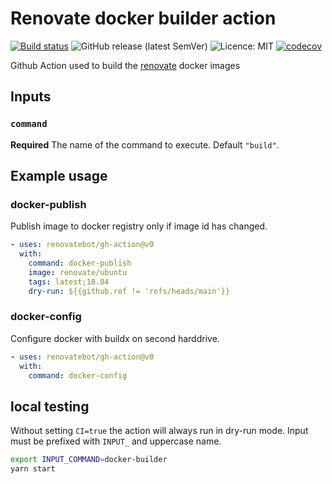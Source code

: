 # Renovate docker builder action

[![Build status](https://github.com/renovatebot/internal-tools/workflows/build/badge.svg)](https://github.com/renovatebot/internal-tools/actions?query=workflow%3Abuild)
![GitHub release (latest SemVer)](https://img.shields.io/github/v/release/containerbase/internal-tools)
![Licence: MIT](https://img.shields.io/github/license/containerbase/internal-tools)
[![codecov](https://codecov.io/gh/containerbase/internal-tools/branch/main/graph/badge.svg?token=NF90aCGVDB)](https://codecov.io/gh/containerbase/internal-tools)

Github Action used to build the [renovate](https://github.com/renovatebot/renovate) docker images

## Inputs

### `command`

**Required** The name of the command to execute. Default `"build"`.

## Example usage

### docker-publish

Publish image to docker registry only if image id has changed.

```yml
- uses: renovatebot/gh-action@v0
  with:
    command: docker-publish
    image: renovate/ubuntu
    tags: latest;18.04
    dry-run: ${{github.ref != 'refs/heads/main'}}
```

### docker-config

Configure docker with buildx on second harddrive.

```yml
- uses: renovatebot/gh-action@v0
  with:
    command: docker-config
```

## local testing

Without setting `CI=true` the action will always run in dry-run mode. Input must be prefixed with `INPUT_` and uppercase name.

```sh
export INPUT_COMMAND=docker-builder
yarn start
```
